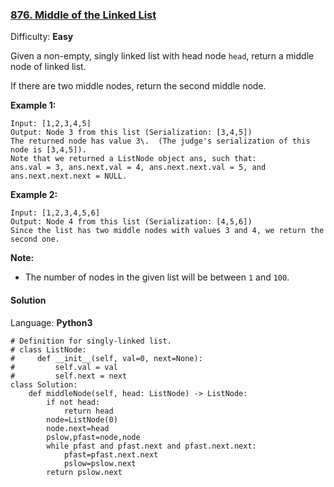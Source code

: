 ### [876\. Middle of the Linked List](https://leetcode.com/problems/middle-of-the-linked-list/)

Difficulty: **Easy**


Given a non-empty, singly linked list with head node `head`, return a middle node of linked list.

If there are two middle nodes, return the second middle node.


**Example 1:**

```
Input: [1,2,3,4,5]
Output: Node 3 from this list (Serialization: [3,4,5])
The returned node has value 3\.  (The judge's serialization of this node is [3,4,5]).
Note that we returned a ListNode object ans, such that:
ans.val = 3, ans.next.val = 4, ans.next.next.val = 5, and ans.next.next.next = NULL.
```


**Example 2:**

```
Input: [1,2,3,4,5,6]
Output: Node 4 from this list (Serialization: [4,5,6])
Since the list has two middle nodes with values 3 and 4, we return the second one.
```

**Note:**

*   The number of nodes in the given list will be between `1` and `100`.


#### Solution

Language: **Python3**

```python3
# Definition for singly-linked list.
# class ListNode:
#     def __init__(self, val=0, next=None):
#         self.val = val
#         self.next = next
class Solution:
    def middleNode(self, head: ListNode) -> ListNode:
        if not head:
            return head
        node=ListNode(0)
        node.next=head
        pslow,pfast=node,node
        while pfast and pfast.next and pfast.next.next:
            pfast=pfast.next.next
            pslow=pslow.next
        return pslow.next
```